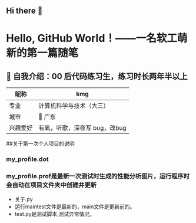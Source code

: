 ## Hi there 👋



# Hello, GitHub World！——一名软工萌新的第一篇随笔
## 👋 自我介绍：00 后代码练习生，练习时长两年半以上

| 昵称 | kmg |
|---|---|
| 专业 | 计算机科学与技术（大三） |
| 城市 | 🌆 广东 |
| 兴趣爱好 | 有氧，听歌，深夜写 bug，改bug |

##关于第一次个人项目的说明
### my_profile.dot 
### my_profile.prof是最新一次测试时生成的性能分析图片，运行程序时会自动在项目文件夹中创建并更新
- 关于.py
- 运行maintest文件是最新的，main文件是更新前的。
- test.py是测试脚本,测试异常情况。
